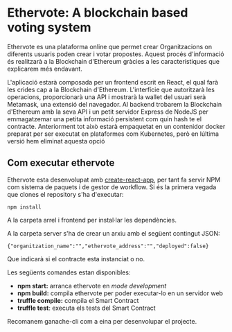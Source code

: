 # Ethervote: A blockchain based voting system

Ethervote es una plataforma online que permet crear Organitzacions on diferents usuaris poden crear i votar propostes. Aquest procés d'informació és realitzarà a la Blockchain d'Ethereum gràcies a les característiques que explicarem més endavant.

L'aplicació estarà composada per un frontend escrit en React, el qual farà les crides cap a la Blockchain d'Ethereum. L'interfície que autoritzarà les operacions, proporcionarà una API i mostrarà la wallet del usuari serà Metamask, una extensió del navegador. Al backend trobarem la Blockchain d'Ethereum amb la seva API i un petit servidor Express de NodeJS per emmagatzemar una petita informació persistent com quin hash te el contracte. Anteriorment tot això estarà empaquetat en un contenidor docker preparat per ser executat en plataformes com Kubernetes, però en lúltima versió hem eliminat aquesta opció
## Com executar ethervote
Ethervote esta desenvolupat amb [create-react-app](https://github.com/facebook/create-react-app), per tant fa servir NPM com sistema de paquets i de gestor de workflow. Si és la primera vegada que clones el repository s'ha d'executar:

    npm install
A la carpeta arrel i frontend per instal·lar les dependències.

A la carpeta server s'ha de crear un arxiu amb el següent contingut JSON:


    {"organitzation_name":"","ethervote_address":"","deployed":false}
Que indicarà si el contracte esta instanciat o no.

Les següents comandes estan disponibles:

 - **npm start:** arranca ethervote en *mode development*
 - **npm build:** compila ethervote per poder executar-lo en un servidor web
 - **truffle compile:** compila el Smart Contract
 - **truffle test**: executa els tests del Smart Contract

Recomanem ganache-cli com a eina per desenvolupar el projecte.



 


